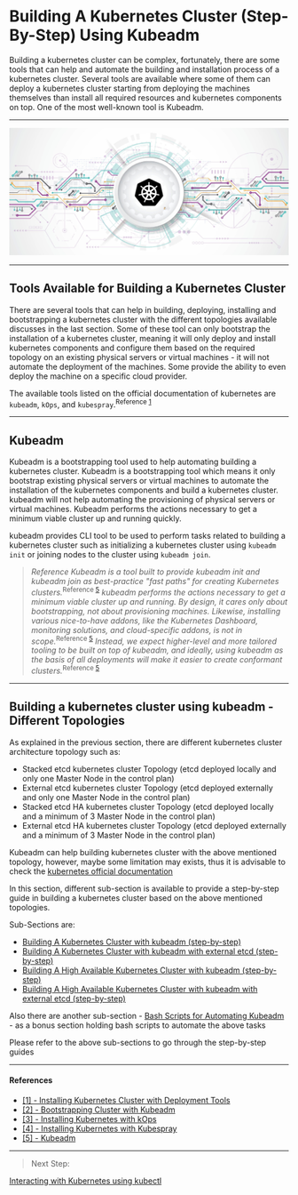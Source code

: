 # Building A Kubernetes Cluster (Step-By-Step) Using Kubeadm

Building a kubernetes cluster can be complex, fortunately, there are some tools that can help and automate the building and installation process of a kubernetes cluster. Several tools are available where some of them can deploy a kubernetes cluster starting from deploying the machines themselves than install all required resources and kubernetes components on top. One of the most well-known tool is Kubeadm.

---

<p align="center">
    <img src="images/IntroPic.png">
</p>

---

## Tools Available for Building a Kubernetes Cluster

There are several tools that can help in building, deploying, installing and bootstrapping a kubernetes cluster with the different topologies available discusses in the last section. Some of these tool can only bootstrap the installation of a kubernetes cluster, meaning it will only deploy and install kubernetes components and configure them based on the required topology on an existing physical servers or virtual machines - it will not automate the deployment of the machines. Some provide the ability to even deploy the machine on a specific cloud provider.

The available tools listed on the official documentation of kubernetes are `kubeadm`, `kOps`, and `kubespray`.<sup>Reference [1](#References)</sup>

---

## Kubeadm 

Kubeadm is a bootstrapping tool used to help automating building a kubernetes cluster. Kubeadm is a bootstrapping tool which means it only bootstrap existing physical servers or virtual machines to automate the installation of the kubernetes components and build a kubernetes cluster. kubeadm will not help automating the provisioning of physical servers or virtual machines. Kubeadm performs the actions necessary to get a minimum viable cluster up and running quickly. 

kubeadm provides CLI tool to be used to perform tasks related to building a kubernetes cluster such as initializing a kubernetes cluster using `kubeadm init` or joining nodes to the cluster using `kubeadm join`.

> _Reference_
> _Kubeadm is a tool built to provide kubeadm init and kubeadm join as best-practice "fast paths" for creating Kubernetes clusters._<sup>Reference [5](#References)</sup>
> _kubeadm performs the actions necessary to get a minimum viable cluster up and running. By design, it cares only about bootstrapping, not about provisioning machines. Likewise, installing various nice-to-have addons, like the Kubernetes Dashboard, monitoring solutions, and cloud-specific addons, is not in scope._<sup>Reference [5](#References)</sup>
> _Instead, we expect higher-level and more tailored tooling to be built on top of kubeadm, and ideally, using kubeadm as the basis of all deployments will make it easier to create conformant clusters._<sup>Reference [5](#References)</sup>

---

## Building a kubernetes cluster using kubeadm - Different Topologies

As explained in the previous section, there are different kubernetes cluster architecture topology such as: 
- Stacked etcd kubernetes cluster Topology (etcd deployed locally and only one Master Node in the control plan)
- External etcd kubernetes cluster Topology (etcd deployed externally and only one Master Node in the control plan)
- Stacked etcd HA kubernetes cluster Topology (etcd deployed locally and a minimum of 3 Master Node in the control plan)
- External etcd HA kubernetes cluster Topology (etcd deployed externally and a minimum of 3 Master Node in the control plan)

Kubeadm can help building kubernetes cluster with the above mentioned topology, however, maybe some limitation may exists, thus it is advisable to check the [kubernetes official documentation](https://kubernetes.io/docs/setup/production-environment/tools/kubeadm/)

In this section, different sub-section is available to provide a step-by-step guide in building a kubernetes cluster based on the above mentioned topologies.

Sub-Sections are:
- [Building A Kubernetes Cluster with kubeadm (step-by-step)]()
- [Building A Kubernetes Cluster with kubeadm  with external etcd (step-by-step)]()
- [Building A High Available Kubernetes Cluster with kubeadm (step-by-step)]()
- [Building A High Available Kubernetes Cluster with kubeadm with external etcd (step-by-step)]()

Also there are another sub-section - [Bash Scripts for Automating Kubeadm]() - as a bonus section holding bash scripts to automate the above tasks


Please refer to the above sub-sections to go through the step-by-step guides

---

#### References

- [[1] - Installing Kubernetes Cluster with Deployment Tools](https://kubernetes.io/docs/setup/production-environment/tools/)
- [[2] - Bootstrapping Cluster with Kubeadm](https://kubernetes.io/docs/setup/production-environment/tools/kubeadm/)
- [[3] - Installing Kubernetes with kOps](https://kubernetes.io/docs/setup/production-environment/tools/kops/)
- [[4] - Installing Kubernetes with Kubespray](https://kubernetes.io/docs/setup/production-environment/tools/kubespray/)
- [[5] - Kubeadm](https://kubernetes.io/docs/reference/setup-tools/kubeadm/)



---

> Next Step:

[Interacting with Kubernetes using kubectl]()
